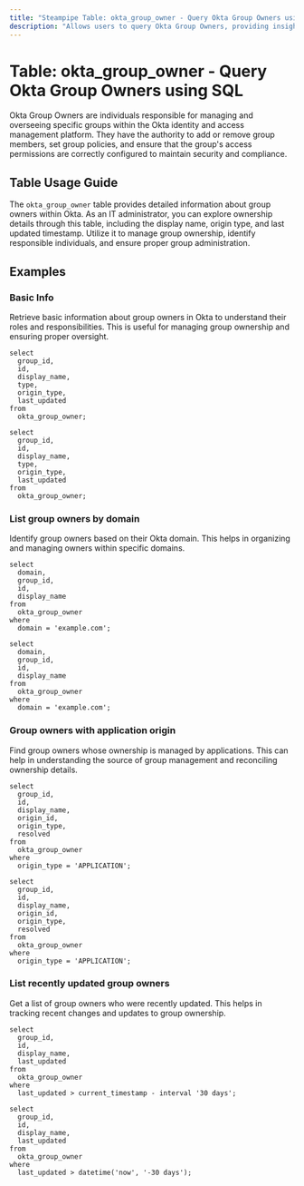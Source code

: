 ```yaml
---
title: "Steampipe Table: okta_group_owner - Query Okta Group Owners using SQL"
description: "Allows users to query Okta Group Owners, providing insights into group ownership details within Okta."
---
```


# Table: okta_group_owner - Query Okta Group Owners using SQL

Okta Group Owners are individuals responsible for managing and overseeing specific groups within the Okta identity and access management platform. They have the authority to add or remove group members, set group policies, and ensure that the group's access permissions are correctly configured to maintain security and compliance.

## Table Usage Guide

The `okta_group_owner` table provides detailed information about group owners within Okta. As an IT administrator, you can explore ownership details through this table, including the display name, origin type, and last updated timestamp. Utilize it to manage group ownership, identify responsible individuals, and ensure proper group administration.

## Examples

### Basic Info
Retrieve basic information about group owners in Okta to understand their roles and responsibilities. This is useful for managing group ownership and ensuring proper oversight.

```sql+postgres
select
  group_id,
  id,
  display_name,
  type,
  origin_type,
  last_updated
from
  okta_group_owner;
```

```sql+sqlite
select
  group_id,
  id,
  display_name,
  type,
  origin_type,
  last_updated
from
  okta_group_owner;
```

### List group owners by domain
Identify group owners based on their Okta domain. This helps in organizing and managing owners within specific domains.

```sql+postgres
select
  domain,
  group_id,
  id,
  display_name
from
  okta_group_owner
where
  domain = 'example.com';
```

```sql+sqlite
select
  domain,
  group_id,
  id,
  display_name
from
  okta_group_owner
where
  domain = 'example.com';
```

### Group owners with application origin
Find group owners whose ownership is managed by applications. This can help in understanding the source of group management and reconciling ownership details.

```sql+postgres
select
  group_id,
  id,
  display_name,
  origin_id,
  origin_type,
  resolved
from
  okta_group_owner
where
  origin_type = 'APPLICATION';
```

```sql+sqlite
select
  group_id,
  id,
  display_name,
  origin_id,
  origin_type,
  resolved
from
  okta_group_owner
where
  origin_type = 'APPLICATION';
```

### List recently updated group owners
Get a list of group owners who were recently updated. This helps in tracking recent changes and updates to group ownership.

```sql+postgres
select
  group_id,
  id,
  display_name,
  last_updated
from
  okta_group_owner
where
  last_updated > current_timestamp - interval '30 days';
```

```sql+sqlite
select
  group_id,
  id,
  display_name,
  last_updated
from
  okta_group_owner
where
  last_updated > datetime('now', '-30 days');
```